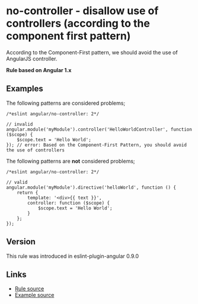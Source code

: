 <!-- WARNING: Generated documentation. Edit docs and examples in the rule and examples file ('rules/no-controller.js', 'examples/no-controller.js'). -->

# no-controller - disallow use of controllers (according to the component first pattern)

According to the Component-First pattern, we should avoid the use of AngularJS controller.

**Rule based on Angular 1.x**

## Examples

The following patterns are considered problems;

    /*eslint angular/no-controller: 2*/

    // invalid
    angular.module('myModule').controller('HelloWorldController', function ($scope) {
        $scope.text = 'Hello World';
    }); // error: Based on the Component-First Pattern, you should avoid the use of controllers

The following patterns are **not** considered problems;

    /*eslint angular/no-controller: 2*/

    // valid
    angular.module('myModule').directive('helloWorld', function () {
        return {
            template: '<div>{{ text }}',
            controller: function ($scope) {
                $scope.text = 'Hello World';
            }
        };
    });

## Version

This rule was introduced in eslint-plugin-angular 0.9.0

## Links

* [Rule source](../rules/no-controller.js)
* [Example source](../examples/no-controller.js)
